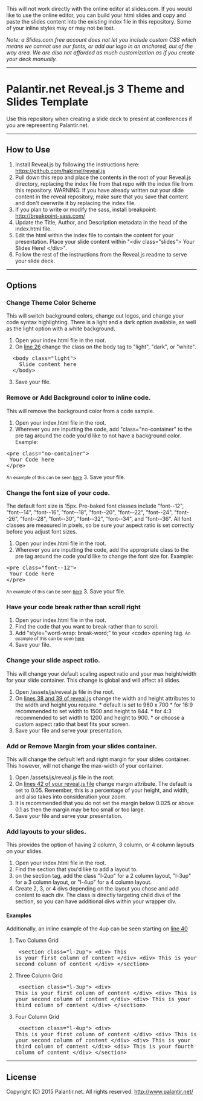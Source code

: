 This will not work directly with the online editor at slides.com. If you would like to use the online editor, you can build your html slides and copy and paste the slides content into the existing index file in this repository. Some of your inline styles may or may not be lost.

*Note: a Slides.com free account does not let you include custom CSS which means we cannot use our fonts, or add our logo in an anchored, out of the way area. We are also not afforded as much customization as if you create your deck manually.*

-----
# Palantir.net Reveal.js 3 Theme and Slides Template

Use this repository when creating a slide deck to present at conferences if you are representing Palantir.net.

-----
## How to Use

1. Install Reveal.js by following the instructions here: https://github.com/hakimel/reveal.js
2. Pull down this repo and place the contents in the root of your Reveal.js directory, replacing the index file from that repo with the index file from this repository. WARNING: If you have already written out your slide content in the reveal repository, make sure that you save that content and don't overwrite it by replacing the index file.
3. If you plan to write or modify the sass, install breakpoint: http://breakpoint-sass.com/
4. Update the Title, Author, and Description metadata in the head of the index.html file.
4. Edit the html within the index file to contain the content for your presentation. Place your slide content within "&#060;div class="slides"&gt; Your Slides Here! &#060;/div&gt;".
4. Follow the rest of the instructions from the Reveal.js readme to serve your slide deck.

-----
## Options

### Change Theme Color Scheme
This will switch background colors, change out logos, and change your code syntax highlighting. There is a light and a dark option available, as well as the light option with a white background.
  1. Open your index.html file in the root.
  2. On [line 26](https://github.com/palantirnet/palantir-reveal/blob/master/index.html#L26) change the class on the body tag to "light", "dark", or "white".
  <pre>
  &#060;body class="light"&gt;
    Slide content here
  &#060;/body&gt;</pre>
  3. Save your file.

### Remove or Add Background color to inline code.
This will remove the background color from a code sample.
  1. Open your index.html file in the root.
  2. Wherever you are inputting the code, add "class="no-container" to the pre tag around the code you'd like to not have a background color. Example:
<pre>
&#060;pre class="no-container"&gt;
 Your Code here
&#060;/pre&gt;
</pre>
<small>An example of this can be seen [here](https://github.com/palantirnet/palantir-reveal/blob/master/index.html#L248)</small>
  3. Save your file.

### Change the font size of your code.
The default font size is 15px. Pre-baked font classes include "font--12", "font--14", "font--16", "font--18", "font--20", "font--22", "font--24", "font--26", "font--28", "font--30", "font--32", "font--34", and "font--36". All font classes are measured in pixels, so be sure your aspect ratio is set correctly before you adjust font sizes.
  1. Open your index.html file in the root.
  2. Wherever you are inputting the code, add the appropriate class to the pre tag around the code you'd like to change the font size for. Example:
<pre>
&#060;pre class="font--12"&gt;
 Your Code here
&#060;/pre&gt;
</pre>
<small>An example of this can be seen [here](https://github.com/palantirnet/palantir-reveal/blob/master/index.html#L248)</small>
  3. Save your file.

### Have your code break rather than scroll right
  1. Open your index.html file in the root.
  2. Find the code that you want to break rather than to scroll.
  3. Add "style="word-wrap: break-word;" to your &#060;code&gt; opening tag.
  <small>An example of this can be seen [here](https://github.com/palantirnet/palantir-reveal/blob/master/index.html#L248)</small>
  4. Save your file.

### Change your slide aspect ratio.
This will change your default scaling aspect ratio and your max height/width for your slide container. This change is global and will affect all slides.
  1. Open /assets/js/reveal.js file in the root.
  2. On [lines 38 and 39 of reveal.js](https://github.com/palantirnet/palantir-reveal/blob/master/palantirnet-theme/assets/js/reveal.js#L38-L39) change the width and height attributes to the width and height you require.
    * default is set to 960 x 700
    * for 16:9 recommended to set width to 1500 and height to 844.
    * for 4:3 recommended to set width to 1200 and height to 900.
    * or choose a custom aspect ratio that best fits your screen.
  3. Save your file and serve your presentation.

### Add or Remove Margin from your slides container.
This will change the default left and right margin for your slides container. This however, will not change the max-width of your container.
  1. Open /assets/js/reveal.js file in the root.
  2. On [lines 42 of your reveal.js file](https://github.com/palantirnet/palantir-reveal/blob/master/palantirnet-theme/assets/js/reveal.js#L42) change margin attribute. The default is set to 0.05. Remember, this is a percentage of your height, and width, and also takes into consideration your zoom.
  3. It is recommended that you do not set the margin below 0.025 or above 0.1 as then the margin may be too small or too large.
  4. Save your file and serve your presentation.

### Add layouts to your slides.
This provides the option of having 2 column, 3 column, or 4 column layouts on your slides.
  1. Open your index.html file in the root.
  2. Find the section that you'd like to add a layout to.
  3. on the section tag, add the class "l-2up" for a 2 column layout, "l-3up" for a 3 column layout, or "l-4up" for a 4 column layout.
  4. Create 2, 3, or 4 divs depending on the layout you chose and add content to each div. The class is directly targeting child divs of the section, so you can have additional divs within your wrapper div.

  #### Examples
  Additionally, an inline example of the 4up can be seen starting on [line 40](https://github.com/palantirnet/palantir-reveal/blob/master/index.html#L40-L61)
   1. Two Column Grid
    <pre>
    &#060;section class="l-2up"&gt;
        &#060;div&gt; This is your first column of content &#060;/div&gt;
        &#060;div&gt; This is your second column of content &#060;/div&gt;
    &#060;/section&gt;
    </pre>
   2. Three Column Grid
    <pre>
    &#060;section class="l-3up"&gt;
        &#060;div&gt; This is your first column of content &#060;/div&gt;
        &#060;div&gt; This is your second column of content &#060;/div&gt;
        &#060;div&gt; This is your third column of content &#060;/div&gt;
    &#060;/section&gt;
    </pre>
   3. Four Column Grid
    <pre>
    &#060;section class="l-4up"&gt;
        &#060;div&gt; This is your first column of content &#060;/div&gt;
        &#060;div&gt; This is your second column of content &#060;/div&gt;
        &#060;div&gt; This is your third column of content &#060;/div&gt;
        &#060;div&gt; This is your fourth column of content &#060;/div&gt;
    &#060;/section&gt;
    </pre>

-----
## License

Copyright (C) 2015 Palantir.net. All rights reserved. http://www.palantir.net/
